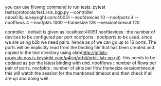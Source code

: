 you can use fllowng command to run tests.
pytest tests/protocols/test_isis_bgp.py --controller obox0.lbj.is.keysight.com:40051 --noofdevices 10 --noofports 4 --noofflows 4 --noofpkts 1000 --framesize 128 --sessiontimeout 120

controller : default is given as localhost:40051
noofdevices : the number of devices to be configured per port
noofports : noofports to be used. since we are using b2b we need pairs. hence as of we can go up to 16 ports. The ports will be implicitly read from the binding file that has been created and copied in the test directory using olab(http://gitlab-proxy.do.nas.is.keysight.com/p4isg/orbit/orbit-lab-op.git). this needs to be updated as per the latest binding with uhd.
noofflows : number of flows per pair of ports.
noofpkts : number of pkts per flow
framesize
sessiontimeout: this will watch the session for the mentioned timeout and then check if all are up and doing well.